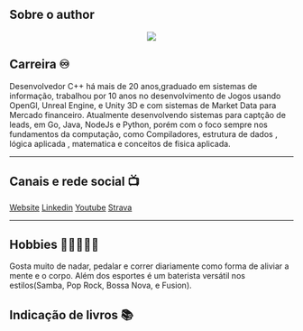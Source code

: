 ##  Sobre o author
<p align="center">
   <img  src="https://avatars.githubusercontent.com/u/10895337?v=4"></td>
</p>

##  Carreira ♾️

  Desenvolvedor C++ há mais de 20 anos,graduado em sistemas de informação,  trabalhou por 10 anos no desenvolvimento de Jogos usando OpenGl, Unreal Engine, e Unity 3D e com sistemas de Market Data para Mercado financeiro. Atualmente desenvolvendo sistemas para captção de leads, em Go, Java, NodeJs e Python, porém com o foco sempre nos fundamentos da computação, como Compiladores, estrutura de dados , lógica aplicada , matematica e conceitos de fisica aplicada.

---

##  Canais e rede social 📺

  <a href="https://www.google.com">Website</a>
  <a href="https://www.google.com">Linkedin</a>
  <a href="https://www.google.com">Youtube</a>
  <a href="https://www.google.com">Strava</a>
 
 ---

##  Hobbies 🥁🏊‍♂️🚴🏃

Gosta muito de nadar, pedalar e correr diariamente como forma de aliviar a mente e o corpo.
Além dos esportes é um baterista versátil nos estilos(Samba, Pop Rock, Bossa Nova, e Fusion).

##  Indicação de livros 📚


